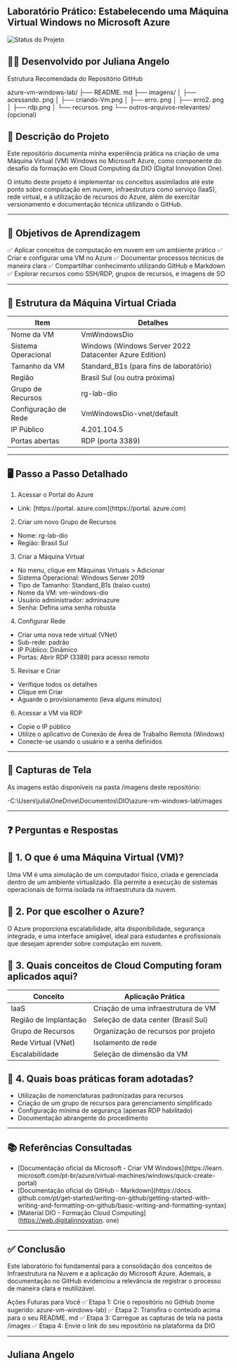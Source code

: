 ## Laboratório Prático: Estabelecendo uma Máquina Virtual Windows no Microsoft Azure
![Status do Projeto](https://img.shields.io/badge/Status-Projeto%20Conclu%C3%ADdo-32CD32?style=for-the-badge&logo=github)


## 👩‍💻 Desenvolvido por Juliana Angelo

Estrutura Recomendada do Repositório GitHub

azure-vm-windows-lab/
├── README. md
├── imagens/
│ ├── acessando. png
│ ├── criando-Vm.png
│ ├── erro. png
│ ├── erro2. png
│ ├── rdp.png
│ └── recursos. png
└── outros-arquivos-relevantes/ (opcional)

## 📌 Descrição do Projeto

Este repositório documenta minha experiência prática na criação de uma Máquina Virtual (VM) Windows no Microsoft Azure, como componente do desafio da formação em Cloud Computing da DIO (Digital Innovation One).

O intuito deste projeto é implementar os conceitos assimilados até este ponto sobre computação em nuvem, infraestrutura como serviço (IaaS), rede virtual, e a utilização de recursos do Azure, além de exercitar versionamento e documentação técnica utilizando o GitHub.

---

## 🎯 Objetivos de Aprendizagem

✅ Aplicar conceitos de computação em nuvem em um ambiente prático
✅ Criar e configurar uma VM no Azure
✅ Documentar processos técnicos de maneira clara
✅ Compartilhar conhecimento utilizando GitHub e Markdown
✅ Explorar recursos como SSH/RDP, grupos de recursos, e imagens de SO

---

## 🧱 Estrutura da Máquina Virtual Criada

| Item | Detalhes |
|-----------------------------|----------------------------------------------|
| Nome da VM | VmWindowsDio |
| Sistema Operacional | Windows (Windows Server 2022 Datacenter Azure Edition) |
| Tamanho da VM | Standard_B1s (para fins de laboratório) |
| Região | Brasil Sul (ou outra próxima) |
| Grupo de Recursos | rg-lab-dio |
| Configuração de Rede | VmWindowsDio-vnet/default |
| IP Público | 4.201.104.5 |
| Portas abertas | RDP (porta 3389) |

---

## 🖥️ Passo a Passo Detalhado

1. Acessar o Portal do Azure
- Link: [https://portal. azure.com](https://portal. azure.com)

2. Criar um novo Grupo de Recursos
- Nome: rg-lab-dio
- Região: Brasil Sul

3. Criar a Máquina Virtual
- No menu, clique em Máquinas Virtuais > Adicionar
- Sistema Operacional: Windows Server 2019
- Tipo de Tamanho: Standard_B1s (baixo custo)
- Nome da VM: vm-windows-dio
- Usuário administrador: adminazure
- Senha: Defina uma senha robusta

4. Configurar Rede
- Criar uma nova rede virtual (VNet)
- Sub-rede: padrão
- IP Público: Dinâmico
- Portas: Abrir RDP (3389) para acesso remoto

5. Revisar e Criar
- Verifique todos os detalhes
- Clique em Criar
- Aguarde o provisionamento (leva alguns minutos)

6. Acessar a VM via RDP
- Copie o IP público
- Utilize o aplicativo de Conexão de Área de Trabalho Remota (Windows)
- Conecte-se usando o usuário e a senha definidos

---

## 📸 Capturas de Tela

As imagens estão disponíveis na pasta /imagens deste repositório:

-C:\Users\julia\OneDrive\Documentos\DIO\azure-vm-windows-lab\images

---

## ❓ Perguntas e Respostas

## 📌 1. O que é uma Máquina Virtual (VM)?
Uma VM é uma simulação de um computador físico, criada e gerenciada dentro de um ambiente virtualizado. Ela permite a execução de sistemas operacionais de forma isolada na infraestrutura da nuvem.

## 📌 2. Por que escolher o Azure?
O Azure proporciona escalabilidade, alta disponibilidade, segurança integrada, e uma interface amigável, ideal para estudantes e profissionais que desejam aprender sobre computação em nuvem.

## 📌 3. Quais conceitos de Cloud Computing foram aplicados aqui?

| Conceito | Aplicação Prática |
|-------------------------------|-----------------------------------------------|
| IaaS | Criação de uma infraestrutura de VM |
| Região de Implantação | Seleção de data center (Brasil Sul) |
| Grupo de Recursos | Organização de recursos por projeto |
| Rede Virtual (VNet) | Isolamento de rede |
| Escalabilidade | Seleção de dimensão da VM |

## 📌 4. Quais boas práticas foram adotadas?

- Utilização de nomenclaturas padronizadas para recursos
- Criação de um grupo de recursos para gerenciamento simplificado
- Configuração mínima de segurança (apenas RDP habilitado)
- Documentação abrangente do procedimento

---

## 📚 Referências Consultadas

- [Documentação oficial da Microsoft - Criar VM Windows](https://learn. microsoft.com/pt-br/azure/virtual-machines/windows/quick-create-portal)
- [Documentação oficial do GitHub - Markdown](https://docs. github.com/pt/get-started/writing-on-github/getting-started-with-writing-and-formatting-on-github/basic-writing-and-formatting-syntax)
- [Material DIO - Formação Cloud Computing](https://web.digitalinnovation. one)

---

## ✅ Conclusão

Este laboratório foi fundamental para a consolidação dos conceitos de Infraestrutura na Nuvem e a aplicação do Microsoft Azure. Ademais, a documentação no GitHub evidenciou a relevância de registrar o processo de maneira clara e reutilizável.

Ações Futuras para Você
✅ Etapa 1: Crie o repositório no GitHub (nome sugerido: azure-vm-windows-lab)
✅ Etapa 2: Transfira o conteúdo acima para o seu README. md
✅ Etapa 3: Carregue as capturas de tela na pasta /images
✅ Etapa 4: Envie o link do seu repositório na plataforma da DIO

---

## Juliana Angelo
